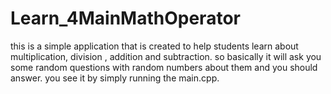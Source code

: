# Learn_4MainMathOperator
this is a simple application that is created to help students learn about
multiplication, division , addition and subtraction.
so basically it will ask you some random questions with random numbers about them 
and you should answer. you see it by simply running the main.cpp.